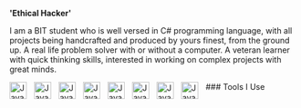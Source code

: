 **'Ethical Hacker'**

I am a BIT student who is well versed in C# programming language, with all projects being handcrafted and produced by yours finest, from the ground up. A real life problem solver with or without a computer. A veteran learner with quick thinking skills, interested in working on complex projects with great minds.

<p>
### Tools I Use
<img align="left" alt="Java" width="30px" style= "padding-right:10px;" src="https://cdn.jsdelivr.net/gh/devicons/devicon@latest/icons/javascript/javascript-plain.svg" />
<img align="left" alt="Java" width="30px" style= "padding-right:10px;" src="https://cdn.jsdelivr.net/gh/devicons/devicon@latest/icons/css3/css3-plain-wordmark.svg" />
<img align="left" alt="Java" width="30px" style= "padding-right:10px;" src="https://cdn.jsdelivr.net/gh/devicons/devicon@latest/icons/csharp/csharp-plain.svg" />
<img align="left" alt="Java" width="30px" style= "padding-right:10px;" src="https://cdn.jsdelivr.net/gh/devicons/devicon@latest/icons/html5/html5-plain-wordmark.svg" />
<img align="left" alt="Java" width="30px" style= "padding-right:10px;" src="https://cdn.jsdelivr.net/gh/devicons/devicon@latest/icons/rstudio/rstudio-original.svg" />
<img align="left" alt="Java" width="30px" style= "padding-right:10px;" src="https://cdn.jsdelivr.net/gh/devicons/devicon@latest/icons/mysql/mysql-plain-wordmark.svg" />
<img align="left" alt="Java" width="30px" style= "padding-right:10px;" src="https://cdn.jsdelivr.net/gh/devicons/devicon@latest/icons/linux/linux-original.svg" />
<img align="left" alt="Java" width="30px" style= "padding-right:10px;" src="https://cdn.jsdelivr.net/gh/devicons/devicon@latest/icons/github/github-original-wordmark.svg" /> <br />
  
</p>
<!--
**KhanyisoV/KhanyisoV** is a ✨ _special_ ✨ repository because its `README.md` (this file) appears on your GitHub profile.

Here are some ideas to get you started:

- 🔭 I’m currently working on ...
- 🌱 I’m currently learning ...
- 👯 I’m looking to collaborate on ...
- 🤔 I’m looking for help with ...
- 💬 Ask me about ...
- 📫 How to reach me: ...
- 😄 Pronouns: ...
- ⚡ Fun fact: ...
-->
